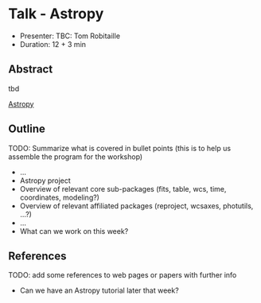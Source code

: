 # Talk - Astropy

* Presenter: TBC: Tom Robitaille
* Duration: 12 + 3 min

## Abstract

tbd

[Astropy](http://www.astropy.org/)

## Outline

TODO: Summarize what is covered in bullet points
(this is to help us assemble the program for the workshop)

* ...
* Astropy project
* Overview of relevant core sub-packages (fits, table, wcs, time, coordinates, modeling?)
* Overview of relevant affiliated packages (reproject, wcsaxes, photutils, ...?)
* ...
* What can we work on this week?

## References

TODO: add some references to web pages or papers with further info

* Can we have an Astropy tutorial later that week?
